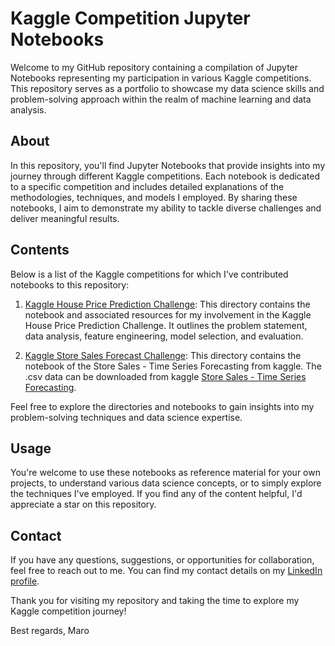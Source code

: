 # Kaggle Competition Jupyter Notebooks

Welcome to my GitHub repository containing a compilation of Jupyter Notebooks representing my participation in various Kaggle competitions. This repository serves as a portfolio to showcase my data science skills and problem-solving approach within the realm of machine learning and data analysis.

## About

In this repository, you'll find Jupyter Notebooks that provide insights into my journey through different Kaggle competitions. Each notebook is dedicated to a specific competition and includes detailed explanations of the methodologies, techniques, and models I employed. By sharing these notebooks, I aim to demonstrate my ability to tackle diverse challenges and deliver meaningful results.

## Contents

Below is a list of the Kaggle competitions for which I've contributed notebooks to this repository:

1. [Kaggle House Price Prediction Challenge](./house-prices-advanced-regression-techniques/): This directory contains the notebook and associated resources for my involvement in the Kaggle House Price Prediction Challenge. It outlines the problem statement, data analysis, feature engineering, model selection, and evaluation.

1. [Kaggle Store Sales Forecast Challenge](./store-sales-time-series-forecasting/): This directory contains the notebook of the Store Sales - Time Series Forecasting from kaggle. The .csv data can be downloaded from kaggle [Store Sales - Time Series Forecasting](https://www.kaggle.com/competitions/store-sales-time-series-forecasting/data).

Feel free to explore the directories and notebooks to gain insights into my problem-solving techniques and data science expertise.

## Usage

You're welcome to use these notebooks as reference material for your own projects, to understand various data science concepts, or to simply explore the techniques I've employed. If you find any of the content helpful, I'd appreciate a star on this repository.

## Contact

If you have any questions, suggestions, or opportunities for collaboration, feel free to reach out to me. You can find my contact details on my [LinkedIn profile](https://www.linkedin.com/in/maximilian-rosen-092317188).

Thank you for visiting my repository and taking the time to explore my Kaggle competition journey!

Best regards,
Maro
